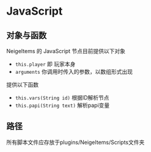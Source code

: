 # JavaScript

## 对象与函数

NeigeItems 的 JavaScript 节点目前提供以下对象

* `this.player` 即 玩家本身
* `arguments` 你调用时传入的参数，以数组形式出现

提供以下函数

* `this.vars(String id)` 根据ID解析节点
* `this.papi(String text)` 解析papi变量

## 路径

所有脚本文件应存放于plugins/NeigeItems/Scripts文件夹
